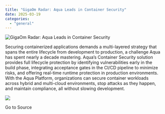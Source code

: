 ```yaml
---
title: "GigaOm Radar: Aqua Leads in Container Security"
date: 2025-03-19
categories: 
  - "general"
---
```


![GigaOm Radar: Aqua Leads in Container Security](https://blog.aquasec.com/hubfs/featured-gigaom-container-security-2025-blog-main-1200x628.jpg)

Securing containerized applications demands a multi-layered strategy that spans the entire lifecycle from development to production, a challenge Aqua has spent nearly a decade mastering. Aqua’s Container Security solution provides full lifecycle protection by identifying vulnerabilities early in the build phase, integrating acceptance gates in the CI/CD pipeline to minimize risks, and offering real-time runtime protection in production environments. With the Aqua Platform, organizations can secure container workloads across hybrid and multi-cloud environments, stop attacks as they happen, and maintain compliance, all without slowing development.

![](https://track.hubspot.com/__ptq.gif?a=1665891&k=14&r=https%3A%2F%2Fblog.aquasec.com%2Fgigaom-radar-aqua-leads-container-security%2F&bu=https%253A%252F%252Fblog.aquasec.com&bvt=rss)

Go to Source
